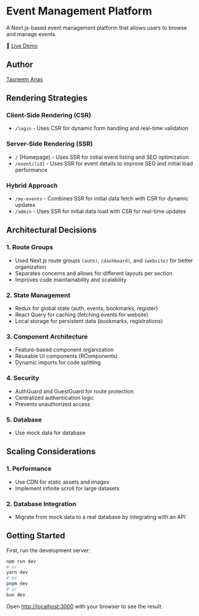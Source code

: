 # Event Management Platform

A Next.js-based event management platform that allows users to browse and manage events.

🔗 [Live Demo](https://event-management-platform-umber.vercel.app/)

## Author

[Tasneem Anas](https://www.linkedin.com/in/tasneem-anas/)

## Rendering Strategies

### Client-Side Rendering (CSR)

- `/login` - Uses CSR for dynamic form handling and real-time validation

### Server-Side Rendering (SSR)

- `/` (Homepage) - Uses SSR for initial event listing and SEO optimization
- `/event/[id]` - Uses SSR for event details to improve SEO and initial load performance

### Hybrid Approach

- `/my-events` - Combines SSR for initial data fetch with CSR for dynamic updates
- `/admin` - Uses SSR for initial data load with CSR for real-time updates

## Architectural Decisions

### 1. Route Groups

- Used Next.js route groups `(auth)`, `(dashboard)`, and `(website)` for better organization
- Separates concerns and allows for different layouts per section
- Improves code maintainability and scalability

### 2. State Management

- Redux for global state (auth, events, bookmarks, register)
- React Query for caching (fetching events for website)
- Local storage for persistent data (bookmarks, registrations)

### 3. Component Architecture

- Feature-based component organization
- Reusable UI components (RComponents)
- Dynamic imports for code splitting

### 4. Security

- AuthGuard and GuestGuard for route protection
- Centralized authentication logic
- Prevents unauthorized access

### 5. Database

- Use mock data for database

## Scaling Considerations


### 1. Performance
- Use CDN for static assets and images
- Implement infinite scroll for large datasets

### 2. Database Integration
- Migrate from mock data to a real database by integrating with an API


## Getting Started

First, run the development server:

```bash
npm run dev
# or
yarn dev
# or
pnpm dev
# or
bun dev
```

Open [http://localhost:3000](http://localhost:3000) with your browser to see the result.
